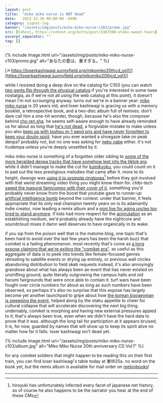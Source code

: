 ```yaml
---
layout: post
title:  "miko miko nurse is NOT dead"
date:   2023-12-30 00:00:00 -0400
category: signal-log
banner: "/assets/img/posts/miko-miko-nurse-c103/promo.jpg"
src: [Cohost, https://cohost.org/bitto/post/3387590-otaku-sweat-tears]
excerpt_separator: ""
tag: []
---
```


{% include image.html url="/assets/img/posts/miko-miko-nurse-c103/promo.jpg" alt="あなたの愛は、重すぎる。" %}

[↗ https://loserkashiwagi.sunnyfield.org/mikomiko20thcd_vol1/](https://loserkashiwagi.sunnyfield.org/mikomiko20thcd_vol1/)

while I resisted doing a deep dive on the catalog for C103 (you can watch [two gents flip through the physical catalog](https://live.nicovideo.jp/watch/lv343774704) if you're interested in some twee nostalgia, as if we're not all using the web catalog at this point), it doesn't mean I'm not scrounging anyway. turns out we're in a banner year: [miko miko nurse](https://www.youtube.com/watch?v=537HUcj7CLQ&pp=ygUV5ber5aWz44G_44GT44OK44O844K5) is 20 years old, and loser kashiwagi is gracing us with a memory booklet, a retrospective book, and a two-disc album full of remixes. don't dare call him a one-hit wonder, though, because he's also the composer behind [cho ren sha](https://www.youtube.com/watch?v=mZWzYGjjZOg). he seems self-aware enough to have already reminded us for about as long that [he's not dead](https://loserkashiwagi.bandcamp.com/album/loser-kashiwagi-is-not-dead), a forgivable mistake to make unless you also [keep up with touhou m-1 gand prix and have never forgotten to keep your doujin spirit](https://vgmdb.net/artist/326). have you ever wanted a shoegaze take on peak denpa? probably not, but no one was asking for [neko nabe](https://www.youtube.com/watch?v=Hj1HrEy12lU) either. it's not trudempa unless you're deeply unsettled by it.

miko miko nurse is something of a forgotten older sibling to [some of the more heralded denpa tracks that have somehow lept into the tiktok era](https://togetter.com/li/1740587). while it didn't manage to make the cut for [kumikyoku](https://www.nicovideo.jp/watch/sm500873), you could count on it to pad out the less prestigious melodies that came after it. more to its height, dwango was [using it to promote ringtones](https://www.youtube.com/watch?v=XPvkvNltKMM)[^1] before they got involved with that weird streaming video thing you might know them for. chibi-tech [swept the inagural famicompo with their cover of it](http://web.archive.org/web/20030806061609/http://nesmusic.zophar.net/results.html), something you'd probably never know from the boost that youtube gave to runner-up [artificial intelligence bomb](https://www.youtube.com/watch?v=4gtGeZ2wOmo) beyond the contest. under that banner, it feels appropriate that its only real champion twenty years on is its adamantly indie creator, now leading a remix album and a [mini live for aging uncles too tired to stand anymore](https://www.youtube.com/watch?v=DTD5rf5w4mE). if kids had more respect for the [animutation](https://wiki.animutationportal.com/Miko_Miko_Nurse!) as an establishing medium, we'd probably already have the nightcore and soundcloud mixes it damn well deserves to have organically in its wake.

if you sip from the poison well that is the matome blog, one topic that's been hard to avoid over the last few years has been the harsh buzz that comiket is a fading phenomenon. most recently that's come as [a long expose claiming that we're exiting the "comiket era"](https://note.com/loseheroine_wsd/n/n2b8cdb169664). as useful as this aggregate of data is to peek into trends like female-focused genres retreating to satellite events or drying up entirely, or previous wall circles abandoning distribution to field skeb requests instead, it's also annoyingly grandiose about what has always been an event that has never existed on unshifting ground, quite literally outgrowing the campus halls and old harumi fairgrounds that were once able to contain it. turf wars have been fought over circle numbers for about as long as such numbers have been observed, so perhaps it's also no surprise that this expose has largely become yet another launchpad to gripe about how [the korean boogeyman is sweeping the event](https://news.yahoo.co.jp/articles/3035ab2984cf8a1d63168273d789274013b22566), helped along by the otaku appetite to cheer for cultural collapse that will accelerate discovering the next big thing. undeniably, comiket is morphing and having new external pressures appied to it; that's always been true, even when we didn't have the hard data to prove that it was. although the long tail for particiption at it appears bruised, it is, for now, guarded by names that will show up to keep its spirit alive no matter how far it falls. loser kashiwagi isn't dead yet.

{% include image.html url="/assets/img/posts/miko-miko-nurse-c103/album.jpg" alt="Miko Miko Nurse 20th anniversary CD Vol.1" %}

for any comiket soldiers that might happen to be reading this on their first train, you can find loser kashiwagi's table today at 東W25a. no word on the book yet, but the remix album is available for mail order on [melonbooks](https://www.melonbooks.co.jp/detail/detail.php?product_id=2250876)!

---

[^1]: hiroyuki has unfortunately infected every facet of japanese net history, so of course he also happens to be the narrator you hear at the end of these CMs